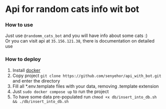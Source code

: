 # Api for random cats info wit bot
### How to use
Just use `@randomm_cats_bot` and you will have info about some cats :)  
Or you can visit api at `35.156.121.38`, there is documentation on detailed use
### How to deploy
1. Install [docker](https://docs.docker.com/engine/install/)
2. Copy project `git clone https://github.com/senyehor/api_with_bot.git` and enter the directory
3. Fill all *.env.template files with your data, removing .template extension
4. Just `sudo docker compose up` to run the project
5. To have some data pre-populated run `chmod +x db/insert_into_db.sh && ./db/insert_into_db.sh`
